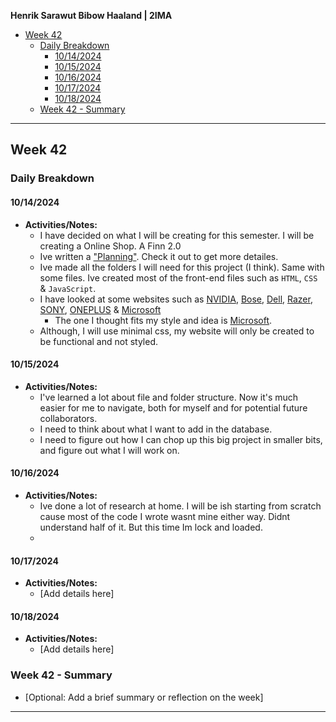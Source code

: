 **Henrik Sarawut Bibow Haaland | 2IMA**


- [Week 42](#week-42)
  - [Daily Breakdown](#daily-breakdown)
    - [10/14/2024](#10142024)
    - [10/15/2024](#10152024)
    - [10/16/2024](#10162024)
    - [10/17/2024](#10172024)
    - [10/18/2024](#10182024)
  - [Week 42 - Summary](#week-42---summary)

---

## Week 42 

### Daily Breakdown

#### 10/14/2024
- **Activities/Notes:**
  - I have decided on what I will be creating for this semester. I will be creating a Online Shop. A Finn 2.0 
  - Ive written a ["Planning"](../docs/Part1%20Planning.md). Check it out to get more detailes.
  - Ive made all the folders I will need for this project (I think). Same with some files. Ive created most of the front-end files such as `HTML`, `CSS` & `JavaScript`.
  - I have looked at some websites such as 
  [NVIDIA](https://www.nvidia.com/nb-no/), 
  [Bose](https://www.bose.com/home), 
  [Dell](https://www.dell.com/no-no), 
  [Razer](https://www.razer.com/), 
  [SONY](https://www.sony.com/en/), 
  [ONEPLUS](https://www.oneplus.com/no) & 
  [Microsoft](https://www.microsoft.com/en-us/store/b/sale)
    - The one I thought fits my style and idea is [Microsoft](https://www.microsoft.com/en-us/store/b/sale).
  - Although, I will use minimal css, my website will only be created to be functional and not styled.
#### 10/15/2024
- **Activities/Notes:**
  - I've learned a lot about file and folder structure. Now it's much easier for me to navigate, both for myself and for potential future collaborators.
  - I need to think about what I want to add in the database. 
  - I need to figure out how I can chop up this big project in smaller bits, and figure out what I will work on.

#### 10/16/2024
- **Activities/Notes:**
  - Ive done a lot of research at home. I will be ish starting from scratch cause most of the code I wrote wasnt mine either way. Didnt understand half of it. But this time Im lock and loaded.
  - 

#### 10/17/2024
- **Activities/Notes:**
  - [Add details here]

#### 10/18/2024
- **Activities/Notes:**
  - [Add details here]

### Week 42 - Summary
- [Optional: Add a brief summary or reflection on the week]

---



